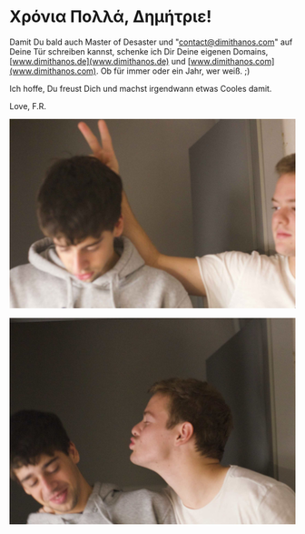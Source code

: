 # Χρόνια Πολλά, Δημήτριε!

Damit Du bald auch Master of Desaster und "[contact@dimithanos.com]()" auf Deine Tür schreiben kannst, schenke ich Dir Deine eigenen Domains, [www.dimithanos.de](www.dimithanos.de) und [www.dimithanos.com](www.dimithanos.com). Ob für immer oder ein Jahr, wer weiß. ;) 

Ich hoffe, Du freust Dich und machst irgendwann etwas Cooles damit. 

Love, F.R. 

![Win](assets/images/bild2.jpg)

![WinWin](assets/images/bild1.jpg)

